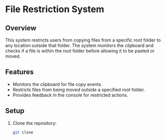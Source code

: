 # File Restriction System

## Overview

This system restricts users from copying files from a specific root folder to any location outside that folder. The system monitors the clipboard and checks if a file is within the root folder before allowing it to be pasted or moved.

## Features

- Monitors the clipboard for file copy events.
- Restricts files from being moved outside a specified root folder.
- Provides feedback in the console for restricted actions.

## Setup

1. Clone the repository:
   ```bash
   git clone
